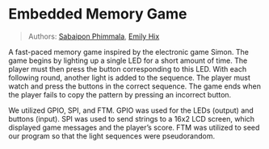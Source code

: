 # Embedded Memory Game
> Authors: [Sabaipon Phimmala](https://github.com/bphimmala), [Emily Hix](https://github.com/emilyhix)

A fast-paced memory game inspired by the electronic game Simon. The game begins by lighting up a single LED for a short amount of time. The player must then press the button corresponding to this LED. With each following round, another light is added to the sequence. The player must watch and press the buttons in the correct sequence. The game ends when the player fails to copy the pattern by pressing an incorrect button.

We utilized GPIO, SPI, and FTM. GPIO was used for the LEDs (output) and buttons (input). SPI was used to send strings to a 16x2 LCD screen, which displayed game messages and the player’s score. FTM was utilized to seed our program so that the light sequences were pseudorandom.
